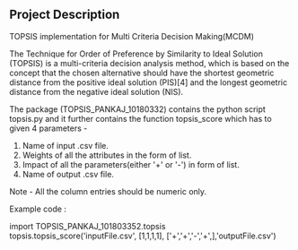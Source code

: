 ﻿
Project Description
-------------
TOPSIS implementation for Multi Criteria Decision Making(MCDM)

The Technique for Order of Preference by Similarity to Ideal Solution (TOPSIS) is a multi-criteria decision analysis method, which is based on the concept that the chosen alternative should have the shortest geometric distance from the positive ideal solution (PIS)[4] and the longest geometric distance from the negative ideal solution (NIS).

The package (TOPSIS_PANKAJ_10180332) contains the python script topsis.py and it further contains the function topsis_score which has to given 4 parameters -

1. Name of input .csv file.
2. Weights of all the attributes in the form of list.
3. Impact of all the parameters(either '+' or '-') in form of list.
4. Name of output .csv file.

Note - All the column entries should be numeric only.

Example code :

import TOPSIS_PANKAJ_101803352.topsis
topsis.topsis_score('inputFile.csv', [1,1,1,1], ['+','+','-','+',],'outputFile.csv')